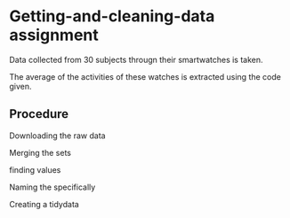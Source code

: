 # Getting-and-cleaning-data assignment
Data collected from 30 subjects througn their smartwatches is taken.

The average of the activities of these watches is extracted using the code given.

## Procedure 
Downloading the raw data

Merging the sets 

finding values 

Naming the specifically 

Creating a tidydata
